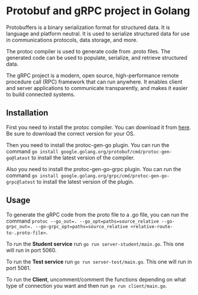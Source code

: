 # Protobuf and gRPC project in Golang

Protobuffers is a binary serialization format for structured data. It is language and platform neutral. It is used to serialize structured data for use in communications protocols, data storage, and more.

The protoc compiler is used to generate code from .proto files. The generated code can be used to populate, serialize, and retrieve structured data.

The gRPC project is a modern, open source, high-performance remote procedure call (RPC) framework that can run anywhere. It enables client and server applications to communicate transparently, and makes it easier to build connected systems.


## Installation 
First you need to install the protoc compiler. You can download it from [here](https://github.com/protocolbuffers/protobuf/releases). Be sure to download the correct version for your OS.

Then you need to install the protoc-gen-go plugin. You can run the command ```go install google.golang.org/protobuf/cmd/protoc-gen-go@latest``` to install the latest version of the compiler.

Also you need to install the protoc-gen-go-grpc plugin. You can run the command ```go install google.golang.org/grpc/cmd/protoc-gen-go-grpc@latest``` to install the latest version of the plugin.

## Usage
To generate the gRPC code from the proto file to a .go file, you can run the command ```protoc --go_out=. --go_opt=paths=source_relative --go-grpc_out=. --go-grpc_opt=paths=source_relative <relative-route-to-.proto-file>```.

To run the **Student service** run ```go run server-student/main.go```. This one will run in port 5060.

To run the **Test service** run ```go run server-test/main.go```. This one will run in port 5061.

To run the **Client**, uncomment/comment the functions depending on what type of connection you want and then run ```go run client/main.go```.